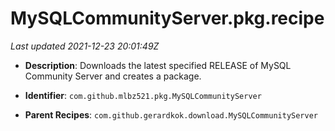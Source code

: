 # MySQLCommunityServer.pkg.recipe

_Last updated 2021-12-23 20:01:49Z_

- **Description**: Downloads the latest specified RELEASE of MySQL Community Server and creates a package.

- **Identifier**: `com.github.mlbz521.pkg.MySQLCommunityServer`

- **Parent Recipes**: `com.github.gerardkok.download.MySQLCommunityServer`
